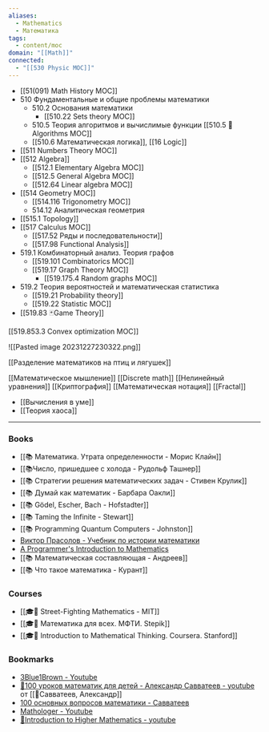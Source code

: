 ```yaml
---
aliases:
  - Mathematics
  - Математика
tags:
  - content/moc
domain: "[[Math]]"
connected:
  - "[[530 Physic MOC]]"
---
```

- [[51(091) Math History MOC]] 
- 510 Фундаментальные и общие проблемы математики
    - 510.2 Основания математики
        - [[510.22 Sets theory MOC]]
    - 510.5 Теория алгоритмов и вычислимые функции [[510.5 🐜Algorithms MOC]]
    - [[510.6 Математическая логика]], [[16 Logic]]
- [[511 Numbers Theory MOC]] 
- [[512 Algebra]]
    - [[512.1 Elementary Algebra MOC]]
    - [[512.5 General Algebra MOC]]
    - [[512.64  Linear algebra MOC]]
- [[514 Geometry MOC]]
    - [[514.116 Trigonometry MOC]]
    - 514.12 Аналитическая геометрия
- [[515.1 Topology]]
- [[517 Сalculus MOC]] 
    - [[517.52 Ряды и последовательности]]
    - [[517.98 Functional Analysis]]
- 519.1 Комбинаторный анализ. Теория графов
    - [[519.101 Combinatorics MOC]]
    - [[519.17 Graph Theory MOC]]
        - [[519.175.4 Random graphs MOC]]
- 519.2 Теория вероятностей и математическая статистика
    - [[519.21  Probability theory]]
    - [[519.22 Statistic MOC]]
- [[519.83 🃏Game Theory]]

[[519.853.3 Convex optimization MOC]]

![[Pasted image 20231227230322.png]]


[[Разделение математиков на птиц и лягушек]]


[[Математическое мышление]]
[[Discrete math]]
[[Нелинейный уравнения]]
[[Криптография]]
[[Математическая нотация]]
[[Fractal]]
- [[Вычисления в уме]]
- [[Теория хаоса]]

---
### Books
- [[📚 Математика. Утрата определенности - Морис Клайн]]
- [[📚Число, пришедшее с холода - Рудольф Ташнер]]
- [[📚 Стратегии решения математических задач - Стивен Крулик]]
- [[📚 Думай как математик - Барбара Оакли]]
- [[📚 Gödel, Escher, Bach - Hofstadter]]
- [[📚 Taming the Infinite - Stewart]]
- [[📚 Programming Quantum Computers - Johnston]]
- [Виктор Прасолов - Учебник по истории математики](http://vvprasolov.livejournal.com/67259.html)
- [A Programmer's Introduction to Mathematics](https://pimbook.org/)
- [[📚 Математическая составляющая - Андреев]]
- [[📚 Что такое математика - Курант]]


### Courses
- [[🎓🍂 Street-Fighting Mathematics - MIT]]
- [[🎓🌳 Математика для всех. МФТИ. Stepik]]
- [[🎓🍂 Introduction to Mathematical Thinking. Coursera. Stanford]]

### Bookmarks
- [3Blue1Brown - Youtube](https://www.youtube.com/channel/UCYO_jab_esuFRV4b17AJtAw/playlists)
- [🎥100 уроков математик для детей - Александр Савватеев - youtube](https://childrenscience.ru/courses/sav/) от [[👤Савватеев, Александр]]
- [100 основных вопросов математики - Савватеев](https://www.youtube.com/playlist?list=PL8n_ZHoHDPESLDJN2NJivDYLNGtpJEBoy)
- [Mathologer - Youtube](https://www.youtube.com/channel/UC1_uAIS3r8Vu6JjXWvastJg/playlists)
- [🎥Introduction to Higher Mathematics - youtube](https://www.youtube.com/playlist?list=PLZzHxk_TPOStgPtqRZ6KzmkUQBQ8TSWVX)







